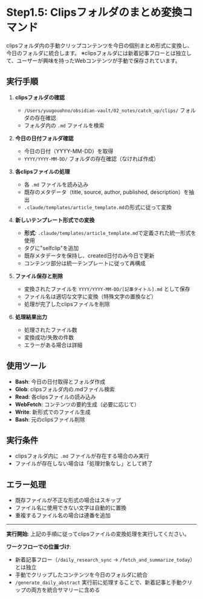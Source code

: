 # Step1.5: Clipsフォルダのまとめ変換コマンド

clipsフォルダ内の手動クリップコンテンツを今日の個別まとめ形式に変換し、今日のフォルダに統合します。
※clipsフォルダには新着記事フローとは独立して、ユーザーが興味を持ったWebコンテンツが手動で保存されています。

## 実行手順

1. **clipsフォルダの確認**
   - `/Users/yuugouohno/obsidian-vault/02_notes/catch_up/clips/` フォルダの存在確認
   - フォルダ内の `.md` ファイルを検索

2. **今日の日付フォルダ確認**
   - 今日の日付（YYYY-MM-DD）を取得
   - `YYYY/YYYY-MM-DD/` フォルダの存在確認（なければ作成）

3. **各clipsファイルの処理**
   - 各 `.md` ファイルを読み込み
   - 既存のメタデータ（title, source, author, published, description）を抽出
   - `.claude/templates/article_template.md`の形式に従って変換

4. **新しいテンプレート形式での変換**
   - **形式**: `.claude/templates/article_template.md`で定義された統一形式を使用
   - タグに"selfclip"を追加
   - 既存メタデータを保持し、created日付のみ今日で更新
   - コンテンツ部分は統一テンプレートに従って再構成

5. **ファイル保存と削除**
   - 変換されたファイルを `YYYY/YYYY-MM-DD/[記事タイトル].md` として保存
   - ファイル名は適切な文字に変換（特殊文字の置換など）
   - 処理が完了したclipsファイルを削除

6. **処理結果出力**
   - 処理されたファイル数
   - 変換成功/失敗の件数
   - エラーがある場合は詳細

## 使用ツール
- **Bash**: 今日の日付取得とフォルダ作成
- **Glob**: clipsフォルダ内の.mdファイル検索
- **Read**: 各clipsファイルの読み込み
- **WebFetch**: コンテンツの要約生成（必要に応じて）
- **Write**: 新形式でのファイル生成
- **Bash**: 元のclipsファイル削除

## 実行条件
- clipsフォルダ内に `.md` ファイルが存在する場合のみ実行
- ファイルが存在しない場合は「処理対象なし」として終了

## エラー処理
- 既存ファイルが不正な形式の場合はスキップ
- ファイル名に使用できない文字は自動的に置換
- 重複するファイル名の場合は連番を追加

---

**実行開始**: 上記の手順に従ってclipsファイルの変換処理を実行してください。

**ワークフローでの位置づけ**:
- 新着記事フロー（`/daily_research_sync` → `/fetch_and_summarize_today`）とは独立
- 手動でクリップしたコンテンツを今日のフォルダに統合
- `/generate_daily_abstract` 実行前に処理することで、新着記事と手動クリップの両方を統合サマリーに含める
